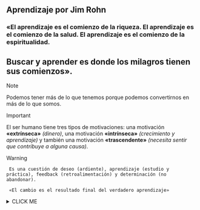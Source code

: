 ## Aprendizaje por Jim Rohn
### «El **aprendizaje** es el comienzo de la **riqueza**. El **aprendizaje** es el comienzo de la **salud**. El **aprendizaje** es el comienzo de la **espiritualidad**.
## Buscar y aprender es donde los milagros tienen sus comienzos».

>[!NOTE] 
>
>Podemos tener más de lo que tenemos porque podemos convertirnos en más de lo que somos.

>[!IMPORTANT]
>
>El ser humano tiene tres tipos de motivaciones: una motivación **«extrínseca»** *(dinero)*, una motivación **«intrínseca»** *(crecimiento y aprendizaje)* y también una motivación **«trascendente»** *(necesita sentir que contribuye a alguna causa)*.
> 

>[!WARNING]
>
>  `` 
>   Es una cuestión de deseo (ardiente), aprendizaje (estudio y práctica), feedback (retroalimentación) y determinación (no abandonar). 
> ``
>
>  ``` 
>   «El cambio es el resultado final del verdadero aprendizaje» 
>  ```


<details><summary>CLICK ME</summary>
<p>

#### Se puede ocultar cualquier cosa, incluso Codigo

```
{
  "firstName": "Aristides",
  "lastName": "Vallester",
  "age": 42
}
```

</p>
</details>
